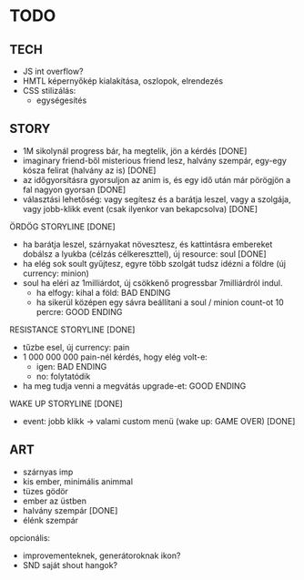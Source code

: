 TODO
====

TECH
----
- JS int overflow?
- HMTL képernyőkép kialakítása, oszlopok, elrendezés
- CSS stilizálás:
    - egységesítés


STORY
-----
- 1M sikolynál progress bár, ha megtelik, jön a kérdés [DONE]
- imaginary friend-ből misterious friend lesz, halvány szempár, egy-egy kósza felirat (halvány az is) [DONE]
- az időgyorsításra gyorsuljon az anim is, és egy idő után már pörögjön a fal nagyon gyorsan [DONE]
- választási lehetőség: vagy segítesz és a barátja leszel, vagy a szolgája, vagy jobb-klikk event (csak ilyenkor van bekapcsolva) [DONE]


ÖRDÖG STORYLINE [DONE]
- ha barátja leszel, szárnyakat növesztesz, és kattintásra embereket dobálsz a lyukba (célzás célkereszttel), új resource: soul [DONE]
- ha elég sok soult gyűjtesz, egyre több szolgát tudsz idézni a földre (új currency: minion)
- soul ha eléri az 1milliárdot, új csökkenő progressbar 7milliárdról indul.
    - ha elfogy: kihal a föld: BAD ENDING
    - ha sikerül középen egy sávra beállítani a soul / minion count-ot 10 percre: GOOD ENDING


RESISTANCE STORYLINE [DONE]
- tűzbe esel, új currency: pain
- 1 000 000 000 pain-nél kérdés, hogy elég volt-e:
    - igen: BAD ENDING
    - no: folytatódik
- ha meg tudja venni a megvátás upgrade-et: GOOD ENDING


WAKE UP STORYLINE [DONE]
- event: jobb klikk -> valami custom menü (wake up: GAME OVER) [DONE]


ART
---
- szárnyas imp
- kis ember, minimális animmal
- tüzes gödör
- ember az üstben
- halvány szempár [DONE]
- élénk szempár

opcionális:
- improvementeknek, generátoroknak ikon?
- SND saját shout hangok?
